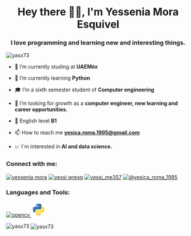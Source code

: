 <h1 align="center">Hey there 👋🏼, I'm Yessenia Mora Esquivel</h1>
<h3 align="center">I love programming and learning new and interesting things.</h3>

<p align="left"> <img src="https://komarev.com/ghpvc/?username=yasx73&label=Profile%20views&color=0e75b6&style=flat" alt="yasx73" /> </p>

- 📒 I’m currently studing at **UAEMéx**

- 🌱 I’m currently learning **Python**

- 🎓 I’m a sixth semester student of **Computer engineering**

- 🤝 I’m looking for growth as a **computer engineer, new learning and career opportunities.**

- 🗽 English level **B1**

- 📫 How to reach me **yesica.roma.1995@gmail.com**

- 📈 I´m interested in **AI and data science.**

<h3 align="left">Connect with me:</h3>
<p align="left">
<a href="https://linkedin.com/in/yessenia mora" target="blank"><img align="center" src="https://raw.githubusercontent.com/rahuldkjain/github-profile-readme-generator/master/src/images/icons/Social/linked-in-alt.svg" alt="yessenia mora" height="30" width="40" /></a>
<a href="https://fb.com/yessi wresq" target="blank"><img align="center" src="https://raw.githubusercontent.com/rahuldkjain/github-profile-readme-generator/master/src/images/icons/Social/facebook.svg" alt="yessi wresq" height="30" width="40" /></a>
<a href="https://instagram.com/yessi_me357" target="blank"><img align="center" src="https://raw.githubusercontent.com/rahuldkjain/github-profile-readme-generator/master/src/images/icons/Social/instagram.svg" alt="yessi_me357" height="30" width="40" /></a>
<a href="https://www.hackerrank.com/@yesica_roma_1995" target="blank"><img align="center" src="https://raw.githubusercontent.com/rahuldkjain/github-profile-readme-generator/master/src/images/icons/Social/hackerrank.svg" alt="@yesica_roma_1995" height="30" width="40" /></a>
</p>

<h3 align="left">Languages and Tools:</h3>
<p align="left"> <a href="https://opencv.org/" target="_blank" rel="noreferrer"> <img src="https://www.vectorlogo.zone/logos/opencv/opencv-icon.svg" alt="opencv" width="40" height="40"/> </a> <a href="https://www.python.org" target="_blank" rel="noreferrer"> <img src="https://raw.githubusercontent.com/devicons/devicon/master/icons/python/python-original.svg" alt="python" width="40" height="40"/> </a> </p>

<p><img align="left" src="https://github-readme-stats.vercel.app/api/top-langs?username=yasx73&show_icons=true&locale=en&layout=compact" alt="yasx73" /></p>

<p>&nbsp;<img align="center" src="https://github-readme-stats.vercel.app/api?username=yasx73&show_icons=true&locale=en" alt="yasx73" /></p>

